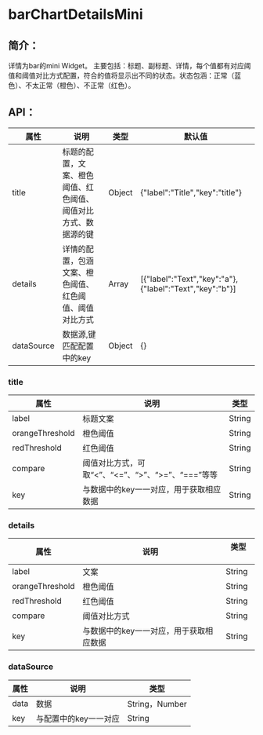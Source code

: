 # barChartDetailsMini
## 简介：
详情为bar的mini Widget。
主要包括：标题、副标题、详情，每个值都有对应阈值和阈值对比方式配置，符合的值将显示出不同的状态。状态包涵：正常（蓝色）、不太正常（橙色）、不正常（红色）。

## API：

属性 | 说明 | 类型 | 默认值
--------- | -------------| -------------| -------------
title | 标题的配置，文案、橙色阈值、红色阈值、阈值对比方式、数据源的键| Object | {"label":"Title","key":"title"}
details | 详情的配置，包涵文案、橙色阈值、红色阈值、阈值对比方式| Array| [{"label":"Text","key":"a"},{"label":"Text","key":"b"}]
dataSource| 数据源,键匹配配置中的key| Object| {}


### title
属性 | 说明 | 类型 
--------- | -------------| -------------
label | 标题文案| String| 
orangeThreshold | 橙色阈值| String|
redThreshold | 红色阈值| String| 
compare | 阈值对比方式，可取“<”、“<=”、“>”、“>=”、“===”等等| String| 
key | 与数据中的key一一对应，用于获取相应数据| String|

### details
属性 | 说明 | 类型 　
--------- | -------------| -------------
label | 文案| String| 
orangeThreshold | 橙色阈值| String|
redThreshold | 红色阈值| String| 
compare | 阈值对比方式| String| 
key | 与数据中的key一一对应，用于获取相应数据| String|
### dataSource
属性 | 说明 | 类型 
--------- | -------------| -------------
data | 数据| String，Number| 
key | 与配置中的key一一对应| String|


